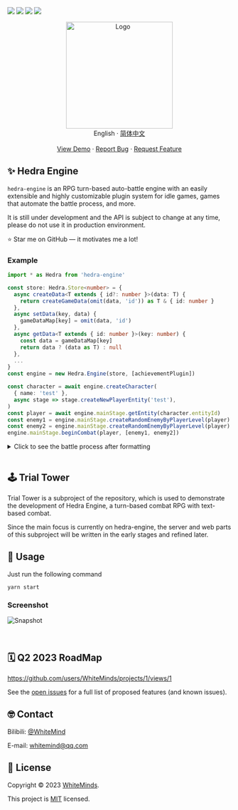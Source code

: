 ![](https://img.shields.io/github/license/WhiteMinds/trial-tower) ![](https://img.shields.io/github/languages/top/WhiteMinds/trial-tower) ![](https://img.shields.io/npm/v/hedra-engine?label=hedra-engine) ![](https://img.shields.io/bundlephobia/minzip/hedra-engine)

<div align="center">
  <div align="center">
    <img
      src="https://user-images.githubusercontent.com/9160743/233787310-f1cf857a-4b8a-4848-94c3-2533e6ff7ff8.svg"
      alt="Logo"
      width="240"
    />
  </div>
  <div align="center">
    English
    ·
    <a href="README-zh.md">
      简体中文</a
    >
  </div>
  <br />
  <div align="center">
    <a href="#-trial-tower">View Demo</a>
    ·
    <a href="https://github.com/WhiteMinds/trial-tower/issues"
      >Report Bug</a
    >
    ·
    <a href="https://github.com/WhiteMinds/trial-tower/issues"
      >Request Feature</a
    >
  </div>
</div>

## ✨ Hedra Engine

`hedra-engine` is an RPG turn-based auto-battle engine with an easily extensible and highly customizable plugin system for idle games, games that automate the battle process, and more.

It is still under development and the API is subject to change at any time, please do not use it in production environment.

⭐ Star me on GitHub — it motivates me a lot!

### Example

```typescript
import * as Hedra from 'hedra-engine'

const store: Hedra.Store<number> = {
  async createData<T extends { id?: number }>(data: T) {
    return createGameData(omit(data, 'id')) as T & { id: number }
  },
  async setData(key, data) {
    gameDataMap[key] = omit(data, 'id')
  },
  async getData<T extends { id: number }>(key: number) {
    const data = gameDataMap[key]
    return data ? (data as T) : null
  },
  ...
}
const engine = new Hedra.Engine(store, [achievementPlugin])

const character = await engine.createCharacter(
  { name: 'test' },
  async stage => stage.createNewPlayerEntity('test'),
)
const player = await engine.mainStage.getEntity(character.entityId)
const enemy1 = engine.mainStage.createRandomEnemyByPlayerLevel(player)
const enemy2 = engine.mainStage.createRandomEnemyByPlayerLevel(player)
engine.mainStage.beginCombat(player, [enemy1, enemy2])
```

<details>
  <summary>Click to see the battle process after formatting</summary>
  <br/>

```
# Start the battle, team info:

## Team #1 members:

### WhiteMind：

[LV.1] Normal Attack (Physical): Deals 1 _ atk of damage to a single target, with the ability to add attack effects
[LV.1] Full Concentration: Next 3 attacks deal 100% more damage
[LV.1] Group Fireball: Deals 1 _ atk damage to 2 targets
[LV.2] Rapid Combo: Deals 0.8 \* atk damage to a single target 2 to 6 times, with additional attack effects
[LV.2] Physique Enhancement: Increase Physique by 20%.
[LV.1] Soul Reaper: Boosts maximum life by 1 point for each monster killed, current boost: 10
====== Wooden Sword ======
Level requirement: 1

Attack +1
====== Cloth armor ======
Level requirement: 1

Constitution +5
Maximum life +10%

Calculated Attack Value: 3
Calculated life value: 121

## Team #2 members:

### 🐻️：

[LV.1] Normal Attack (Physical): Deals 1 _ atk of damage to a single target, with the ability to add attack effects

Calculated Attack Value: 2
Calculated life value: 40

### 🐒️：

[LV.1] Normal Attack (Physical): Deals 1 _ atk of damage to a single target, with the ability to add attack effects
[LV.1] Rapid Combo: Deals 0.8 \* atk damage to a single target 2 to 5 times, with additional attack effects

Calculated Attack Value: 2
Calculated life value: 20

[WhiteMind] casting [Rapid Combo] to [🐻️], Deals 2,2,2,2,2 damage, 30 hp remaining
[🐻️] casting [Normal Attack (Physical)] to [WhiteMind], Deals 2 damage, 119 hp remaining
[🐒️] casting [Normal Attack (Physical)] to [WhiteMind], Deals 2 damage, 117 hp remaining
[WhiteMind] casting [Group Fireball] to [🐻️,🐒️], Deals 3,3 damage
[🐻️] casting [Normal Attack (Physical)] to [WhiteMind], Deals 2 damage, 115 hp remaining
[🐒️] casting [Rapid Combo] to [WhiteMind], Deals 1,1,1,1,1 damage, 110 hp remaining
[WhiteMind] casting [Rapid Combo] to [🐻️], Deals 2,2 damage, 23 hp remaining
[🐻️] casting [Normal Attack (Physical)] to [WhiteMind], Deals 2 damage, 108 hp remaining
[🐒️] casting [Rapid Combo] to [WhiteMind], Deals 1,1 damage, 106 hp remaining
[WhiteMind] casting [Normal Attack (Physical)] to [🐻️], Deals 3 damage, 20 hp remaining
[🐻️] casting [Normal Attack (Physical)] to [WhiteMind], Deals 2 damage, 104 hp remaining
[🐒️] casting [Normal Attack (Physical)] to [WhiteMind], Deals 2 damage, 102 hp remaining
[WhiteMind] casting [Full Concentration]
[🐻️] casting [Normal Attack (Physical)] to [WhiteMind], Deals 2 damage, 100 hp remaining
[🐒️] casting [Rapid Combo] to [WhiteMind], Deals 1,1,1,1 damage, 96 hp remaining
[WhiteMind] casting [Group Fireball] to [🐻️,🐒️], Deals 6,6 damage
[🐻️] casting [Normal Attack (Physical)] to [WhiteMind], Deals 2 damage, 94 hp remaining
[🐒️] casting [Rapid Combo] to [WhiteMind], Deals 1,1 damage, 92 hp remaining
[WhiteMind] casting [Normal Attack (Physical)] to [🐻️], Deals 6 damage, 8 hp remaining
[🐻️] casting [Normal Attack (Physical)] to [WhiteMind], Deals 2 damage, 90 hp remaining
[🐒️] casting [Normal Attack (Physical)] to [WhiteMind], Deals 2 damage, 88 hp remaining
[WhiteMind] killed [🐻️], loots: [{…}]
[WhiteMind] casting [Rapid Combo] to [🐻️], Deals 2,2,2,2,2 damage, 0 hp remaining
[🐒️] casting [Rapid Combo] to [WhiteMind], Deals 1,1,1,1,1 damage, 83 hp remaining
[WhiteMind] killed [🐒️], loots: [{…}]
[WhiteMind] casting [Rapid Combo] to [🐒️], Deals 2,2,2,2,2,2 damage, -1 hp remaining
Battle Victory, loots: (2) [{…}, {…}]
[WhiteMind] Level up to LV.2
```

</details>

<br />

## 🕹 Trial Tower

Trial Tower is a subproject of the repository, which is used to demonstrate the development of Hedra Engine, a turn-based combat RPG with text-based combat.

Since the main focus is currently on hedra-engine, the server and web parts of this subproject will be written in the early stages and refined later.

## 🚀 Usage

Just run the following command

```shell
yarn start
```

### Screenshot

![Snapshot](https://user-images.githubusercontent.com/9160743/222956665-579fc30e-213a-4a58-ae9c-210707ebce72.png)

<br />

## 🗓 Q2 2023 RoadMap

https://github.com/users/WhiteMinds/projects/1/views/1

See the [open issues](https://github.com/WhiteMinds/trial-tower/issues) for a full list of proposed features (and known issues).

## 🤓 Contact

Bilibili: [@WhiteMind](https://space.bilibili.com/23505769)

E-mail: whitemind@qq.com

## 📝 License

Copyright © 2023 [WhiteMinds](https://github.com/WhiteMinds).

This project is [MIT](https://github.com/WhiteMinds/trial-tower/blob/master/LICENSE) licensed.
